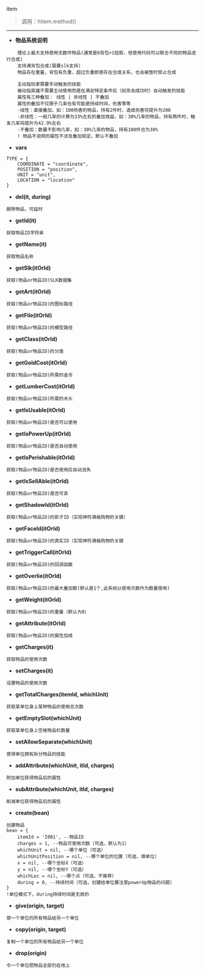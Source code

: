 item

> 调用：hitem.method()

---

* **物品系统说明**
```
    理论上最大支持使用无数件物品(通常是6背包+1拾取，但使用代码可以联合不同的物品进行合成)
    支持满背包合成(需要slk支持)
    物品存在重量，背包有负重，超过负重即使存在合成关系，也会被暂时禁止合成
    
    主动指玩家需要手动触发的技能
    被动指英雄不需要主动使用而是在满足特定条件后（如攻击成功时）自动触发的技能
    属性有三种叠加： 线性 | 非线性 | 不叠加
    属性的叠加不仅限于几率也有可能是持续时间，伤害等等
    -线性：直接叠加，如：100伤害的物品，持有2件时，造成伤害将提升为200
    -非线性：一般几率的计算为33%左右的叠加效益，如：30%几率的物品，持有两件时，触发几率将提升为42.9%左右
    -不叠加：数量不影响几率，如：30%几率的物品，持有100件也为30%
    ! 物品不说明的属性不涉及叠加规定，默认不叠加
```

* **vars**
```
TYPE = {
    COORDINATE = "coordinate",
    POSITION = "position",
    UNIT = "unit",
    LOCATION = "location"
}
```

* **del(it, during)**
```
删除物品，可延时
```

* **getId(it)**
```
获取物品ID字符串
```

* **getName(it)**
```
获取物品名称
```

* **getSlk(itOrId)**
```
获取(物品or物品ID)SLK数据集
```

* **getArt(itOrId)**
```
获取(物品or物品ID)的图标路径
```

* **getFile(itOrId)**
```
获取(物品or物品ID)的模型路径
```

* **getClass(itOrId)**
```
获取(物品or物品ID)的分类
```

* **getGoldCost(itOrId)**
```
获取(物品or物品ID)所需的金币
```

* **getLumberCost(itOrId)**
```
获取(物品or物品ID)所需的木头
```

* **getIsUsable(itOrId)**
```
获取(物品or物品ID)是否可以使用
```

* **getIsPowerUp(itOrId)**
```
获取(物品or物品ID)是否自动使用
```

* **getIsPerishable(itOrId)**
```
获取(物品or物品ID)是否使用后自动消失
```

* **getIsSellAble(itOrId)**
```
获取(物品or物品ID)是否可卖
```

* **getShadowId(itOrId)**
```
获取(物品or物品ID)的影子ID（实现神符满格购物的关键）
```

* **getFaceId(itOrId)**
```
获取(物品or物品ID)的真实ID（实现神符满格购物的关键
```

* **getTriggerCall(itOrId)**
```
获取(物品or物品ID)的回调函数
```

* **getOverlie(itOrId)**
```
获取(物品or物品ID)的最大叠加数(默认是1个,此系统以使用次数作为数量使用)
```

* **getWeight(itOrId)**
```
获取(物品or物品ID)的重量（默认为0）
```

* **getAttribute(itOrId)**
```
获取(物品or物品ID)的属性加成
```

* **getCharges(it)**
```
获取物品的使用次数
```

* **setCharges(it)**
```
设置物品的使用次数
```

* **getTotalCharges(itemId, whichUnit)**
```
获取某单位身上某种物品的使用总次数
```

* **getEmptySlot(whichUnit)**
```
获取某单位身上空格物品栏数量
```

* **setAllowSeparate(whichUnit)**
```
使得单位拥有拆分物品的技能
```

* **addAttribute(whichUnit, itId, charges)**
```
附加单位获得物品后的属性
```

* **subAttribute(whichUnit, itId, charges)**
```
削减单位获得物品后的属性
```

* **create(bean)**
```
创建物品
bean = {
    itemId = 'I001', --物品ID
    charges = 1, --物品可使用次数（可选，默认为1）
    whichUnit = nil, --哪个单位（可选）
    whichUnitPosition = nil, --哪个单位的位置（可选，填单位）
    x = nil, --哪个坐标X（可选）
    y = nil, --哪个坐标Y（可选）
    whichLoc = nil, --哪个点（可选，不推荐）
    during = 0, --持续时间（可选，创建给单位要注意powerUp物品的问题）
}
!单位模式下，during持续时间是无效的
```

* **give(origin, target)**
```
使一个单位的所有物品给另一个单位
```

* **copy(origin, target)**
```
复制一个单位的所有物品给另一个单位
```

* **drop(origin)**
```
令一个单位把物品全部仍在地上
```














